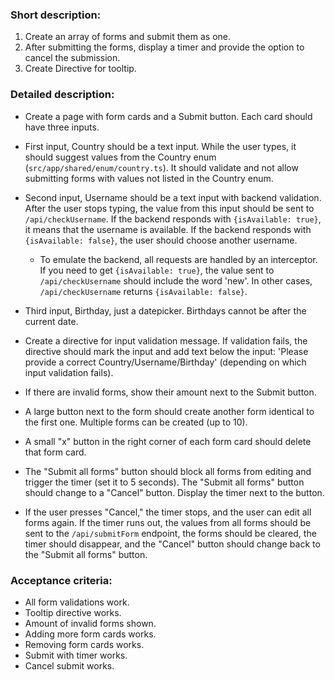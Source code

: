 ### Short description:

1. Create an array of forms and submit them as one.
2. After submitting the forms, display a timer and provide the option to cancel the submission.
3. Create Directive for tooltip.

### Detailed description:

- Create a page with form cards and a Submit button. Each card should have three inputs.

- First input, Country should be a text input. While the user types, it should suggest values from the Country enum (`src/app/shared/enum/country.ts`). It should validate and not allow submitting forms with values not listed in the Country enum.

- Second input, Username should be a text input with backend validation. After the user stops typing, the value from this input should be sent to `/api/checkUsername`. If the backend responds with `{isAvailable: true}`, it means that the username is available. If the backend responds with `{isAvailable: false}`, the user should choose another username.
  - To emulate the backend, all requests are handled by an interceptor. If you need to get `{isAvailable: true}`, the value sent to `/api/checkUsername` should include the word 'new'. In other cases, `/api/checkUsername` returns `{isAvailable: false}`.

- Third input, Birthday, just a datepicker. Birthdays cannot be after the current date.

- Create a directive for input validation message. If validation fails, the directive should mark the input and add text below the input: 'Please provide a correct Country/Username/Birthday' (depending on which input validation fails).

- If there are invalid forms, show their amount next to the Submit button.

- A large button next to the form should create another form identical to the first one. Multiple forms can be created (up to 10).

- A small "x" button in the right corner of each form card should delete that form card.

- The "Submit all forms" button should block all forms from editing and trigger the timer (set it to 5 seconds). The "Submit all forms" button should change to a "Cancel" button. Display the timer next to the button.

- If the user presses "Cancel," the timer stops, and the user can edit all forms again. If the timer runs out, the values from all forms should be sent to the `/api/submitForm` endpoint, the forms should be cleared, the timer should disappear, and the "Cancel" button should change back to the "Submit all forms" button.

### Acceptance criteria:

- All form validations work.
- Tooltip directive works.
- Amount of invalid forms shown.
- Adding more form cards works.
- Removing form cards works.
- Submit with timer works.
- Cancel submit works.
